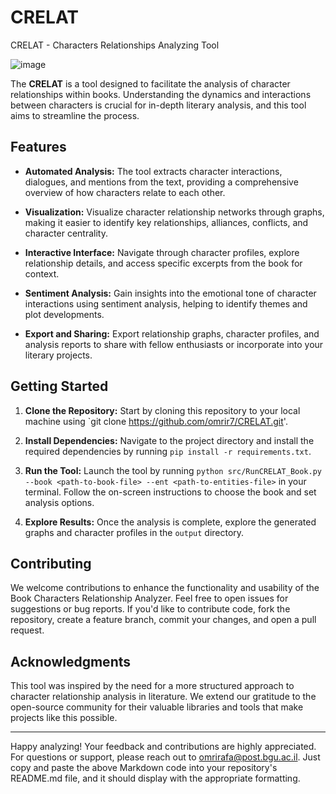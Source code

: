 # CRELAT
CRELAT - Characters Relationships Analyzing Tool


![image](https://github.com/omrir7/CRELAT/assets/71921802/be4b5cd5-847b-4081-91e7-0f9eb89e6349)


The **CRELAT** is a tool designed to facilitate the analysis of character relationships within books. Understanding the dynamics and interactions between characters is crucial for in-depth literary analysis, and this tool aims to streamline the process.

## Features

- **Automated Analysis:** The tool extracts character interactions, dialogues, and mentions from the text, providing a comprehensive overview of how characters relate to each other.

- **Visualization:** Visualize character relationship networks through graphs, making it easier to identify key relationships, alliances, conflicts, and character centrality.

- **Interactive Interface:** Navigate through character profiles, explore relationship details, and access specific excerpts from the book for context.

- **Sentiment Analysis:** Gain insights into the emotional tone of character interactions using sentiment analysis, helping to identify themes and plot developments.

- **Export and Sharing:** Export relationship graphs, character profiles, and analysis reports to share with fellow enthusiasts or incorporate into your literary projects.

## Getting Started

1. **Clone the Repository:** Start by cloning this repository to your local machine using `git clone https://github.com/omrir7/CRELAT.git'.

2. **Install Dependencies:** Navigate to the project directory and install the required dependencies by running `pip install -r requirements.txt`.

3. **Run the Tool:** Launch the tool by running `python src/RunCRELAT_Book.py --book <path-to-book-file> --ent <path-to-entities-file>` in your terminal. Follow the on-screen instructions to choose the book and set analysis options.

4. **Explore Results:** Once the analysis is complete, explore the generated graphs and character profiles in the `output` directory.

## Contributing

We welcome contributions to enhance the functionality and usability of the Book Characters Relationship Analyzer. Feel free to open issues for suggestions or bug reports. If you'd like to contribute code, fork the repository, create a feature branch, commit your changes, and open a pull request.

## Acknowledgments

This tool was inspired by the need for a more structured approach to character relationship analysis in literature. 
We extend our gratitude to the open-source community for their valuable libraries and tools that make projects like this possible.

---

Happy analyzing! Your feedback and contributions are highly appreciated. For questions or support, please reach out to [omrirafa@post.bgu.ac.il](omrirafa@post.bgu.ac.il).
Just copy and paste the above Markdown code into your repository's README.md file, and it should display with the appropriate formatting.





